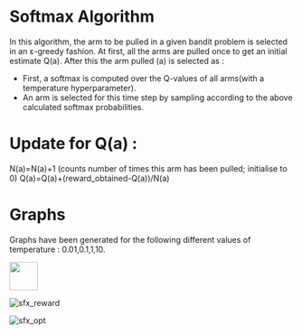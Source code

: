 # Softmax Algorithm

In this algorithm, the arm to be pulled in a given bandit problem is selected in an &epsilon;-greedy fashion. 
At first, all the arms are pulled once to get an initial estimate Q(a). After this the arm pulled (a) is selected as : 

* First, a softmax is computed over the Q-values of all arms(with a temperature hyperparameter).
* An arm is selected for this time step by sampling according to the above calculated softmax probabilities.

# Update for Q(a) : 

N(a)=N(a)+1 (counts number of times this arm has been pulled; initialise to 0)
Q(a)=Q(a)+(reward_obtained-Q(a))/N(a)

# Graphs

Graphs have been generated for the following different values of temperature : 0.01,0.1,1,10.

<img src="https://github.com/SahanaRamnath/MultiArmedBandit_RL/blob/master/Softmax_Method/sfx_opt.png" width=50>

![sfx_reward](https://user-images.githubusercontent.com/17588365/43284417-57d7a8e6-9139-11e8-9cff-156c261a08bb.png)

![sfx_opt](https://user-images.githubusercontent.com/17588365/43284420-5c50e932-9139-11e8-9f7b-606706d31460.png)
